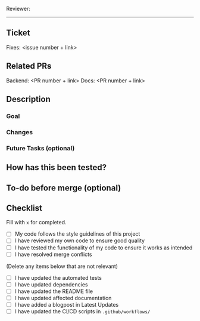 Reviewer:

______________________________________________________________________

## Ticket

Fixes: \<issue number + link>

## Related PRs

Backend: \<PR number + link> Docs: \<PR number + link>

## Description

### Goal

### Changes

### Future Tasks (optional)

## How has this been tested?

## To-do before merge (optional)

## Checklist

Fill with `x` for completed.

- [ ] My code follows the style guidelines of this project
- [ ] I have reviewed my own code to ensure good quality
- [ ] I have tested the functionality of my code to ensure it works as intended
- [ ] I have resolved merge conflicts

(Delete any items below that are not relevant)

- [ ] I have updated the automated tests
- [ ] I have updated dependencies
- [ ] I have updated the README file
- [ ] I have updated affected documentation
- [ ] I have added a blogpost in Latest Updates
- [ ] I have updated the CI/CD scripts in `.github/workflows/`
